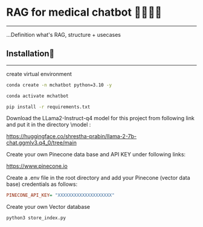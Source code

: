 # RAG for medical chatbot 🧠💬➕🏥

---

...Definition what's RAG, structure + usecases

## Installation🚀
---
create virtual environment

```bash
conda create -n mchatbot python=3.10 -y
```
```bash
conda activate mchatbot
```
```bash
pip install -r requirements.txt
```

Download the LLama2-Instruct-q4 model for this project from following link and put it in the directory \model :

https://huggingface.co/shrestha-prabin/llama-2-7b-chat.ggmlv3.q4_0/tree/main 

Create your own Pinecone data base and API KEY under following links:

https://www.pinecone.io

Create a .env file in the root directory and add your Pinecone (vector data base) credentials as follows:

```ini
PINECONE_API_KEY= "XXXXXXXXXXXXXXXXXXXX"
``` 

Create your own Vector database

```bash
python3 store_index.py
```